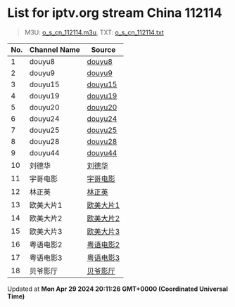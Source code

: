 # List for **iptv.org stream China 112114**

> M3U: [o_s_cn_112114.m3u](/o_s_cn_112114.m3u), TXT: [o_s_cn_112114.txt](/txt/o_s_cn_112114.txt)

| No.  | Channel Name | Source |
| --- | ------------ | --- |
| 1 | douyu8 | [douyu8](http://epg.112114.xyz/douyu/4332) |
| 2 | douyu9 | [douyu9](http://epg.112114.xyz/douyu/6140589) |
| 3 | douyu15 | [douyu15](http://epg.112114.xyz/douyu/8770422) |
| 4 | douyu19 | [douyu19](http://epg.112114.xyz/douyu/747764) |
| 5 | douyu20 | [douyu20](http://epg.112114.xyz/douyu/52787) |
| 6 | douyu24 | [douyu24](http://epg.112114.xyz/douyu/36337) |
| 7 | douyu25 | [douyu25](http://epg.112114.xyz/douyu/8814650) |
| 8 | douyu28 | [douyu28](http://epg.112114.xyz/douyu/263824) |
| 9 | douyu44 | [douyu44](http://epg.112114.xyz/douyu/323876) |
| 10 | 刘德华 | [刘德华](http://epg.112114.xyz/douyu/2516864) |
| 11 | 宇哥电影 | [宇哥电影](http://epg.112114.xyz/douyu/413573) |
| 12 | 林正英 | [林正英](http://epg.112114.xyz/douyu/218859) |
| 13 | 欧美大片1 | [欧美大片1](http://epg.112114.xyz/douyu/20415) |
| 14 | 欧美大片2 | [欧美大片2](http://epg.112114.xyz/douyu/2793084) |
| 15 | 欧美大片3 | [欧美大片3](http://epg.112114.xyz/douyu/9249162) |
| 16 | 粤语电影2 | [粤语电影2](http://epg.112114.xyz/douyu/6566671) |
| 17 | 粤语电影3 | [粤语电影3](http://epg.112114.xyz/douyu/1226741) |
| 18 | 贝爷影厅 | [贝爷影厅](http://epg.112114.xyz/douyu/252802) |

Updated at **Mon Apr 29 2024 20:11:26 GMT+0000 (Coordinated Universal Time)**
